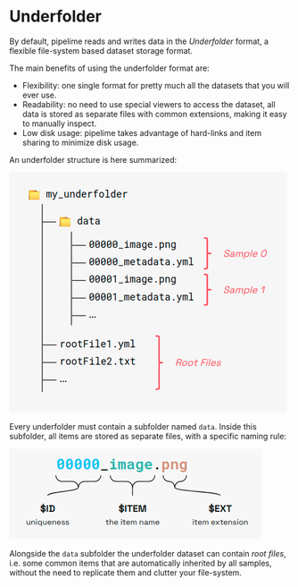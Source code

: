# Underfolder

By default, pipelime reads and writes data in the *Underfolder* format, a flexible file-system based dataset storage format. 

The main benefits of using the underfolder format are:

- Flexibility: one single format for pretty much all the datasets that you will ever use.
- Readability: no need to use special viewers to access the dataset, all data is stored as separate files with common extensions, making it easy to manually inspect.
- Low disk usage: pipelime takes advantage of hard-links and item sharing to minimize disk usage. 

An underfolder structure is here summarized:

![image](../images/underfolder.png)

Every underfolder must contain a subfolder named `data`. Inside this subfolder, all items are stored as separate files, with a specific naming rule:

![image](../images/naming.png)

Alongside the `data` subfolder the underfolder dataset can contain *root files*, i.e. some common items that are automatically inherited by all samples, without the need to replicate them and clutter your file-system. 